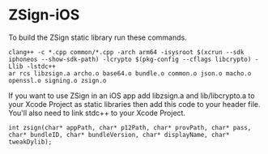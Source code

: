 # ZSign-iOS

To build the ZSign static library run these commands.

```
clang++ -c *.cpp common/*.cpp -arch arm64 -isysroot $(xcrun --sdk iphoneos --show-sdk-path) -lcrypto $(pkg-config --cflags libcrypto) -Llib -lstdc++
ar rcs libzsign.a archo.o base64.o bundle.o common.o json.o macho.o openssl.o signing.o zsign.o
```

If you want to use ZSign in an iOS app add libzsign.a and lib/libcrypto.a to your Xcode Project as static libraries then add this code to your header file. You'll also need to link stdc++ to your Xcode Project.

```
int zsign(char* appPath, char* p12Path, char* provPath, char* pass, char* bundleID, char* bundleVersion, char* displayName, char* tweakDylib);
```
